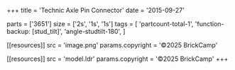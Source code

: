 +++
title = 'Technic Axle Pin Connector'
date  = '2015-09-27'

parts = ['3651']
size  = ['2s', '1s', '1s']
tags  = [
  'partcount-total-1',
  'function-backup: [stud_tilt]',
  'angle-studtilt-180',
]

[[resources]]
src              = 'image.png'
params.copyright = '©2025 BrickCamp'

[[resources]]
src              = 'model.ldr'
params.copyright = '©2025 BrickCamp'
+++
